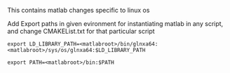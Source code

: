 This contains matlab changes specific to linux os 

Add Export paths in given evironment for instantiating matlab in any script, and change CMAKEList.txt for that particular script

`export LD_LIBRARY_PATH=<matlabroot>/bin/glnxa64:<matlabroot>/sys/os/glnxa64:$LD_LIBRARY_PATH`

`export PATH=<matlabroot>/bin:$PATH`
